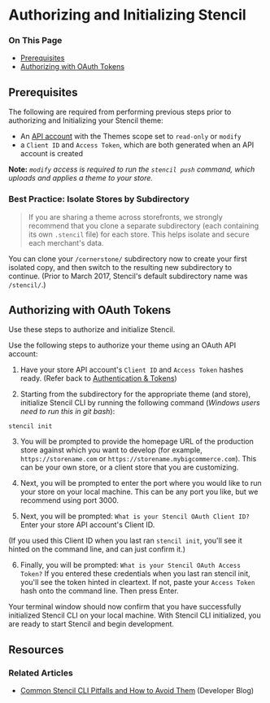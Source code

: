 <h1>Authorizing and Initializing Stencil</h1>

<div class="otp" id="no-index">
	<h3> On This Page </h3>
	<ul>
    <li><a href="#authorizing_prerequisites">Prerequisites</a></li>
    <li><a href="#authorizing_authorizing-oauth">Authorizing with OAuth Tokens</a></li>
	</ul>
</div>

<a href='#authorizing_prerequisites' aria-hidden='true' class='block-anchor'  id='authorizing_prerequisites'><i aria-hidden='true' class='linkify icon'></i></a>

## Prerequisites

The following are required from performing previous steps prior to authorizing and Initializing your Stencil theme:

* An [API account](/stencil-docs/getting-started/authentication-and-tokens) with the Themes scope set to `read-only` or `modify`
* a `Client ID` and `Access Token`, which are both generated when an API account is created

**Note:** _`modify` access is required to run the `stencil push` command, which uploads and applies a theme to your store._

<div class="HubBlock--callout">
<div class="CalloutBlock--">
<div class="HubBlock-content">
    
<!-- theme:  -->

###  Best Practice: Isolate Stores by Subdirectory
> If you are sharing a theme across storefronts, we strongly recommend that you clone a separate subdirectory (each containing its own `.stencil` file) for each store. This helps isolate and secure each merchant's data.

You can clone your `/cornerstone/` subdirectory now to create your first isolated copy, and then switch to the resulting new subdirectory to continue. (Prior to March 2017, Stencil's default subdirectory name was `/stencil/`.)

</div>
</div>
</div>

<a href='#authorizing_authorizing-oauth' aria-hidden='true' class='block-anchor'  id='authorizing_authorizing-oauth'><i aria-hidden='true' class='linkify icon'></i></a>

## Authorizing with OAuth Tokens

Use these steps to authorize and initialize Stencil.

Use the following steps to authorize your theme using an OAuth API account:

1. Have your store API account's `Client ID` and `Access Token` hashes ready. 
(Refer back to [Authentication & Tokens](/stencil-docs/getting-started/authentication-and-tokens))

2. Starting from the subdirectory for the appropriate theme (and store), initialize Stencil CLI by running the following command (_Windows users need to run this in git bash_):

<div class="HubBlock-header">
    <div class="HubBlock-header-title flex items-center">
        <div class="HubBlock-header-name"></div>
    </div><div class="HubBlock-header-subtitle"></div>
</div>

<!--
title: ""
subtitle: ""
lineNumbers: true
-->

```shell
stencil init
```

3. You will be prompted to provide the homepage URL of the production store against which you want to develop (for example, `https://storename.com` or `https://storename.mybigcommerce.com`). This can be your own store, or a client store that you are customizing. 

4. Next, you will be prompted to enter the port where you would like to run your store on your local machine. This can be any port you like, but we recommend using port 3000.

5. Next, you will be prompted: `What is your Stencil OAuth Client ID?` Enter your store API account's Client ID.

(If you used this Client ID when you last ran `stencil init`, you'll see it hinted on the command line, and can just confirm it.)

6. Finally, you will be prompted: `What is your Stencil OAuth Access Token?` If you entered these credentials when you last ran stencil init, you'll see the token hinted in cleartext. If not, paste your `Access Token` hash onto the command line. Then press Enter.

Your terminal window should now confirm that you have successfully initialized Stencil CLI on your local machine. With Stencil CLI initialized, you are ready to start Stencil and begin development.



## Resources
### Related Articles
* [Common Stencil CLI Pitfalls and How to Avoid Them](https://medium.com/bigcommerce-developer-blog/common-stencil-cli-pitfalls-and-how-to-avoid-them-7562dbbab793) (Developer Blog)

